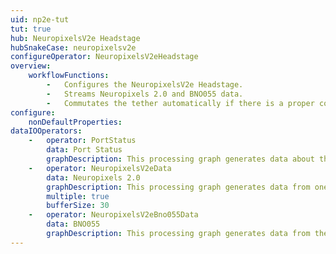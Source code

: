 ```yaml
---
uid: np2e-tut
tut: true
hub: NeuropixelsV2e Headstage
hubSnakeCase: neuropixelsv2e
configureOperator: NeuropixelsV2eHeadstage
overview: 
    workflowFunctions: 
        -   Configures the NeuropixelsV2e Headstage.
        -   Streams Neuropixels 2.0 and BNO055 data.
        -   Commutates the tether automatically if there is a proper commutator connection.
configure: 
    nonDefaultProperties: 
dataIOOperators:
    -   operator: PortStatus
        data: Port Status
        graphDescription: This processing graph generates data about the communication status between the headstage and the ONIX data acquisition system, timestamps it, and writes it to a .csv file. 
    -   operator: NeuropixelsV2eData
        data: Neuropixels 2.0
        graphDescription: This processing graph generates data from one of the headstage's Neuropixels 2.0 probes, and selects the <code>Clock</code> and <code>AmplifierData</code> data to write to .bin files. The bottom processing graph is an exact copy of the top half with the exception that it's set to output data from a different probe and that it's disabled. It can be enabled (by selecting those nodes and pressing <key>Ctrl</key>+<key>Shift</key>+<key>D</key> or clicking <code>Enable</code> in the context menu that appears after right-clicking them) if there are two probes connected to the headstage and you want to record from both of them.
        multiple: true
        bufferSize: 30
    -   operator: NeuropixelsV2eBno055Data
        data: BNO055
        graphDescription: This processing graph generates data from the headstage's BNO055, writes it to a .csv file, and selects <code>Quaternion</code> data to send to a node that commutates the tether automatically if there is a proper commutator connection. Because <code>CsvWriter</code> is a <code>Sink</code> operator, it emits the same item downstream as it receives from upstream. Therefore, Bno55DataFrame members can by selected by hovering over <code>Output</code> in the context menu that appears by right-clicking the <code>CsvWriter</code> node. 
---
```

